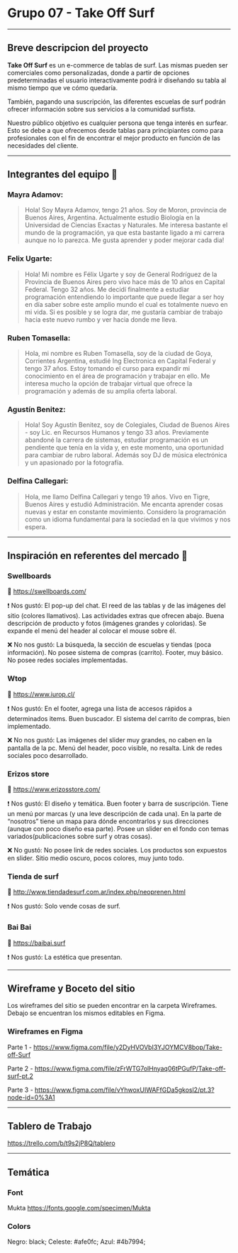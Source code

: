 # Grupo 07 - Take Off Surf

---

## Breve descripcion del proyecto 

**Take Off Surf** es un e-commerce de tablas de surf. Las mismas pueden ser comerciales como personalizadas, donde a partir de opciones predeterminadas el usuario interactivamente podrá ir diseñando su tabla al mismo tiempo que ve cómo quedaría. 

También, pagando una suscripción, las diferentes escuelas de surf podrán ofrecer información sobre sus servicios a la comunidad surfista.

Nuestro público objetivo es cualquier persona que tenga interés en surfear. Esto se debe a que ofrecemos desde tablas para principiantes como para profesionales con el fin de encontrar el mejor producto en función de las necesidades del cliente.

---

## Integrantes del equipo :busts_in_silhouette:

### Mayra Adamov:
>Hola! Soy Mayra Adamov, tengo 21 años. Soy de Moron, provincia de Buenos Aires, Argentina. Actualmente estudio Biología en la Universidad de Ciencias Exactas y Naturales. Me interesa bastante el mundo de la programación, ya que esta bastante ligado a mi carrera aunque no lo parezca. Me gusta aprender y poder mejorar cada dia!

### Felix Ugarte:
>Hola! Mi nombre es Félix Ugarte y soy de General Rodríguez de la Provincia de Buenos Aires pero vivo hace más de 10 años en Capital Federal. Tengo 32 años. Me decidí finalmente a estudiar programación entendiendo lo importante que puede llegar a ser hoy en día saber sobre este amplio mundo el cual es totalmente nuevo en mi vida. Si es posible y se logra dar, me gustaría cambiar de trabajo hacia este nuevo rumbo y ver hacia donde me lleva.

### Ruben Tomasella:
>Hola, mi nombre es Ruben Tomasella, soy de la ciudad de Goya, Corrientes Argentina,  estudié Ing Electronica en Capital Federal y tengo 37 años. Estoy tomando el curso para expandir mi conocimiento en el área de programación y trabajar en ello. Me interesa mucho la opción de trabajar virtual que ofrece la programación y además de su amplia oferta laboral.

### Agustín Benitez:
>Hola! Soy Agustín Benitez, soy de Colegiales, Ciudad de Buenos Aires - soy Lic. en Recursos Humanos y tengo 33 años. Previamente abandoné la carrera de sistemas, estudiar programación es un pendiente que tenía en la vida y, en este momento, una oportunidad para cambiar de rubro laboral. Además soy DJ de música electrónica y un apasionado por la fotografía.
 
### Delfina Callegari:
>Hola, me llamo Delfina Callegari y tengo 19 años. Vivo en Tigre, Buenos Aires y estudió Administración. Me encanta aprender cosas nuevas y estar en constante movimiento. Considero la programación como un idioma fundamental para la sociedad en la que vivimos y nos espera.

---


## Inspiración en referentes del mercado :department_store:

### Swellboards 
:link: https://swellboards.com/

:heavy_exclamation_mark: Nos gustó:
El pop-up del chat.
El reed de las tablas y de las imágenes del sitio (colores llamativos).
Las actividades extras que ofrecen abajo.
Buena descripción de producto y fotos (imágenes grandes y coloridas).
Se expande el menú del header al colocar el mouse sobre él.

:x: No nos gustó:
La búsqueda, la sección de escuelas y tiendas (poca información).
No posee sistema de compras (carrito).
Footer, muy básico.
No posee redes sociales implementadas.

### Wtop 
:link: https://www.iurop.cl/

:heavy_exclamation_mark: Nos gustó:
En el footer, agrega una lista de accesos rápidos a determinados items.
Buen buscador.
El sistema del carrito de compras, bien implementado.

:x: No nos gustó:
Las imágenes del slider muy grandes, no caben en la pantalla de la pc.
Menú del header, poco visible, no resalta.
Link de redes sociales poco desarrollado.


### Erizos store 
:link: https://www.erizosstore.com/

:heavy_exclamation_mark: Nos gustó:
El diseño y temática.
Buen footer y barra de suscripción.
Tiene un menú por marcas (y una leve descripción de cada una).
En la parte de “nosotros” tiene un mapa para dónde encontrarlos y sus direcciones (aunque con poco diseño esa parte).
Posee un slider en el fondo con temas variados(publicaciones sobre surf y otras cosas).

:x: No gustó:
No posee link de redes sociales.
Los productos son expuestos en slider.
Sitio medio oscuro, pocos colores, muy junto todo.


### Tienda de surf 
:link: http://www.tiendadesurf.com.ar/index.php/neoprenen.html

:heavy_exclamation_mark: Nos gustó:
Solo vende cosas de surf.

### Bai Bai
:link: https://baibai.surf

:heavy_exclamation_mark: Nos gustó:
La estética que presentan.

---

## Wireframe y Boceto del sitio

Los wireframes del sitio se pueden encontrar en la carpeta Wireframes. Debajo se encuentran los mismos editables en Figma.

### Wireframes en Figma

Parte 1 - https://www.figma.com/file/y2DyHVOVbI3YJOYMCV8bop/Take-off-Surf 

Parte 2 - https://www.figma.com/file/zFrWTG7olHnyaq06tPGufP/Take-off-surf-pt.2 

Parte 3 - https://www.figma.com/file/vYhwoxUIWAFfGDa5gkosl2/pt.3?node-id=0%3A1

---

## Tablero de Trabajo

https://trello.com/b/t9s2jP8Q/tablero

---

## Temática 

### Font

Mukta
https://fonts.google.com/specimen/Mukta


### Colors 

Negro: black;
Celeste: #afe0fc;
Azul: #4b7994;
